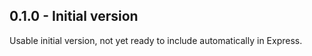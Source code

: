 ## 0.1.0 - Initial version

Usable initial version, not yet ready to include automatically in Express.
